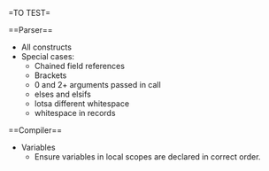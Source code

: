 =TO TEST=

==Parser==
 * All constructs
 * Special cases:
 	* Chained field references
 	* Brackets
 	* 0 and 2+ arguments passed in call
 	* elses and elsifs
 	* lotsa different whitespace
 	* whitespace in records

==Compiler==
 * Variables
    * Ensure variables in local scopes are declared in correct order.
